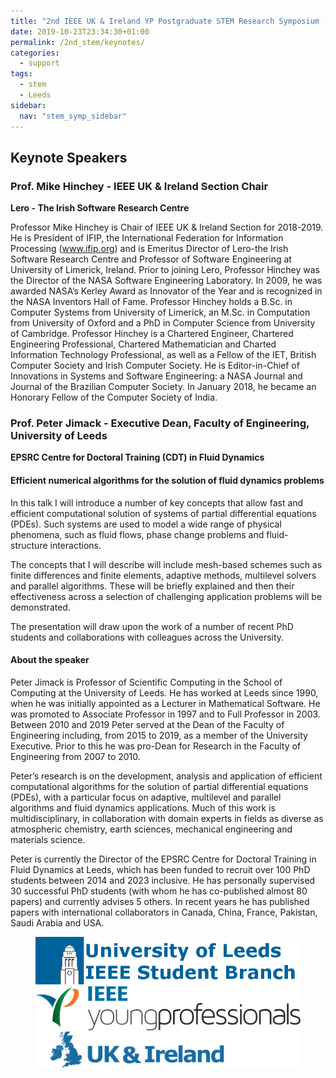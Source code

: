 ```yaml
---
title: "2nd IEEE UK & Ireland YP Postgraduate STEM Research Symposium - Keynotes and panelist"
date: 2019-10-23T23:34:30+01:00
permalink: /2nd_stem/keynotes/
categories:
  - support
tags:
  - stem
  - Leeds
sidebar:
  nav: "stem_symp_sidebar"
---
```


## Keynote Speakers

### Prof. Mike Hinchey - IEEE UK & Ireland Section Chair
**Lero - The Irish Software Research Centre**

Professor Mike Hinchey is Chair of IEEE UK & Ireland Section for 2018-2019. He is President of IFIP, the International Federation for Information Processing (www.ifip.org) and is Emeritus Director of Lero-the Irish Software Research Centre and Professor of Software Engineering at University of Limerick, Ireland. Prior to joining Lero, Professor Hinchey was the Director of the NASA Software Engineering Laboratory. In 2009, he was awarded NASA’s Kerley Award as Innovator of the Year and is recognized in the NASA Inventors Hall of Fame. Professor Hinchey holds a B.Sc. in Computer Systems from University of Limerick, an M.Sc. in Computation from University of Oxford and a PhD in Computer Science from University of Cambridge. Professor Hinchey is a Chartered Engineer, Chartered Engineering Professional, Chartered Mathematician and Charted Information Technology Professional, as well as a Fellow of the IET, British Computer Society and Irish Computer Society. He is Editor-in-Chief of Innovations in Systems and Software Engineering: a NASA Journal and Journal of the Brazilian Computer Society. In January 2018, he became an Honorary Fellow of the Computer Society of India.

### Prof. Peter Jimack - Executive Dean, Faculty of Engineering, University of Leeds
**EPSRC Centre for Doctoral Training (CDT) in Fluid Dynamics**

#### Efficient numerical algorithms for the solution of fluid dynamics problems

In this talk I will introduce a number of key concepts that allow fast and efficient computational solution of systems of partial differential equations (PDEs). Such systems are used to model a wide range of physical phenomena, such as fluid flows, phase change problems and fluid-structure interactions.

The concepts that I will describe will include mesh-based schemes such as finite differences and finite elements, adaptive methods, multilevel solvers and parallel algorithms. These will be briefly explained and then their effectiveness across a selection of challenging application problems will be demonstrated.

The presentation will draw upon the work of a number of recent PhD students and collaborations with colleagues across the University.

#### About the speaker

Peter Jimack is Professor of Scientific Computing in the School of Computing at the University of Leeds. He has worked at Leeds since 1990, when he was initially appointed as a Lecturer in Mathematical Software. He was promoted to Associate Professor in 1997 and to Full Professor in 2003. Between 2010 and 2019 Peter served at the Dean of the Faculty of Engineering including, from 2015 to 2019, as a member of the University Executive. Prior to this he was pro-Dean for Research in the Faculty of Engineering from 2007 to 2010.

Peter’s research is on the development, analysis and application of efficient computational algorithms for the solution of partial differential equations (PDEs), with a particular focus on adaptive, multilevel and parallel algorithms and fluid dynamics applications. Much of this work is multidisciplinary, in collaboration with domain experts in fields as diverse as atmospheric chemistry, earth sciences, mechanical engineering and materials science.

Peter is currently the Director of the EPSRC Centre for Doctoral Training in Fluid Dynamics at Leeds, which has been funded to recruit over 100 PhD students between 2014 and 2023 inclusive. He has personally supervised 30 successful PhD students (with whom he has co-published almost 80 papers) and currently advises 5 others. In recent years he has published papers with international collaborators in Canada, China, France, Pakistan, Saudi Arabia and USA.

<figure class="half">
	<img src="/assets/images/stem_leeds_2019/UniLeeds-SB-Logo-1.png">
	<img src="/assets/images/IEEE_UK-Ireland_YP_Logo_RGB_Horz-1.png">
</figure>

